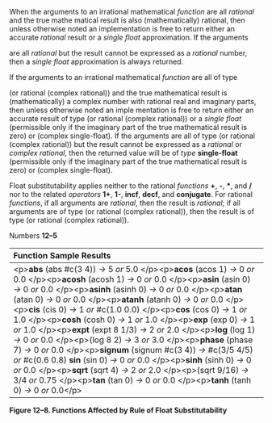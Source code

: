  

When the arguments to an irrational mathematical *function* are all *rational* and the true mathe matical result is also (mathematically) rational, then unless otherwise noted an implementation is free to return either an accurate *rational* result or a *single float* approximation. If the arguments 

are all *rational* but the result cannot be expressed as a *rational* number, then a *single float* approximation is always returned. 

If the arguments to an irrational mathematical *function* are all of type 

(or rational (complex rational)) and the true mathematical result is (mathematically) a complex number with rational real and imaginary parts, then unless otherwise noted an imple mentation is free to return either an accurate result of type (or rational (complex rational)) or a *single float* (permissible only if the imaginary part of the true mathematical result is zero) or (complex single-float). If the arguments are all of type (or rational (complex rational)) but the result cannot be expressed as a *rational* or *complex rational*, then the returned value will be of *type* **single-float** (permissible only if the imaginary part of the true mathematical result is zero) or (complex single-float). 

Float substitutability applies neither to the rational *functions* **+**, **-**, **\***, and **/** nor to the related *operators* **1+**, **1-**, **incf**, **decf**, and **conjugate**. For rational *functions*, if all arguments are *rational*, then the result is *rational*; if all arguments are of type (or rational (complex rational)), then the result is of type (or rational (complex rational)). 

Numbers **12–5**

 

 

|**Function Sample Results**|
| :- |
|\<p\>**abs** (abs #c(3 4)) *→* 5 *or* 5.0 \</p\>\<p\>**acos** (acos 1) *→* 0 *or* 0.0 \</p\>\<p\>**acosh** (acosh 1) *→* 0 *or* 0.0 \</p\>\<p\>**asin** (asin 0) *→* 0 *or* 0.0 \</p\>\<p\>**asinh** (asinh 0) *→* 0 *or* 0.0 \</p\>\<p\>**atan** (atan 0) *→* 0 *or* 0.0 \</p\>\<p\>**atanh** (atanh 0) *→* 0 *or* 0.0 \</p\>\<p\>**cis** (cis 0) *→* 1 *or* #c(1.0 0.0) \</p\>\<p\>**cos** (cos 0) *→* 1 *or* 1.0 \</p\>\<p\>**cosh** (cosh 0) *→* 1 *or* 1.0 \</p\>\<p\>**exp** (exp 0) *→* 1 *or* 1.0 \</p\>\<p\>**expt** (expt 8 1/3) *→* 2 *or* 2.0 \</p\>\<p\>**log** (log 1) *→* 0 *or* 0.0 \</p\>\<p\>(log 8 2) *→* 3 *or* 3.0 \</p\>\<p\>**phase** (phase 7) *→* 0 *or* 0.0 \</p\>\<p\>**signum** (signum #c(3 4)) *→* #c(3/5 4/5) *or* #c(0.6 0.8) **sin** (sin 0) *→* 0 *or* 0.0 \</p\>\<p\>**sinh** (sinh 0) *→* 0 *or* 0.0 \</p\>\<p\>**sqrt** (sqrt 4) *→* 2 *or* 2.0 \</p\>\<p\>(sqrt 9/16) *→* 3/4 *or* 0.75 \</p\>\<p\>**tan** (tan 0) *→* 0 *or* 0.0 \</p\>\<p\>**tanh** (tanh 0) *→* 0 *or* 0.0\</p\>|


**Figure 12–8. Functions Affected by Rule of Float Substitutability** 

